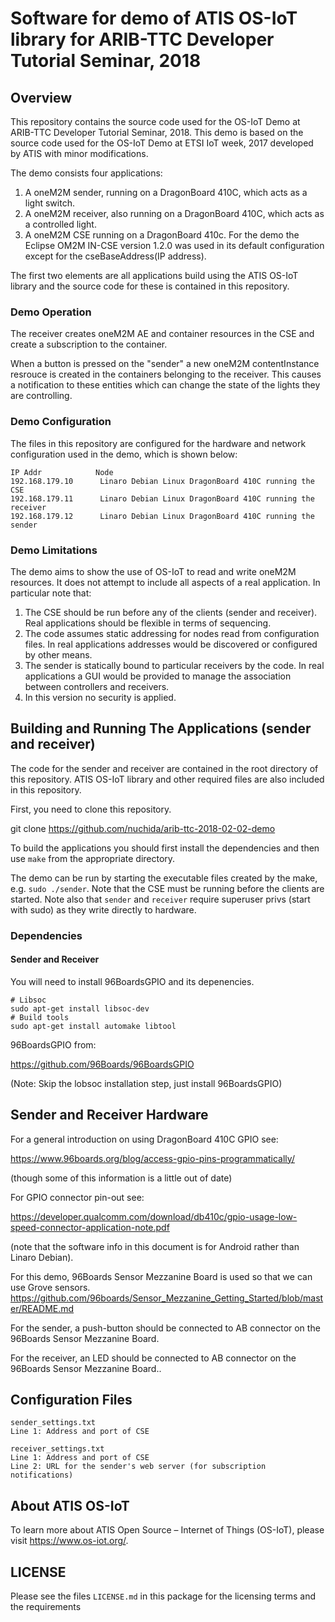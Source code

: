 # Software for demo of ATIS OS-IoT library for ARIB-TTC Developer Tutorial Seminar, 2018

## Overview

This repository contains the source code used for the OS-IoT Demo at ARIB-TTC Developer Tutorial Seminar, 2018. This demo is based on the source code used for the OS-IoT Demo at ETSI IoT week, 2017 developed by ATIS with minor modifications.

The demo consists four applications:
1. A oneM2M sender, running on a DragonBoard 410C, which acts as a light switch.
2. A oneM2M receiver, also running on a DragonBoard 410C, which acts as a controlled light.
3. A oneM2M CSE running on a DragonBoard 410c. For the demo the Eclipse OM2M IN-CSE version 1.2.0 was used in its default configuration except for the cseBaseAddress(IP address).

The first two elements are all applications build using the ATIS OS-IoT library and the source code
for these is contained in this repository. 

### Demo Operation

The receiver creates oneM2M AE and container resources in the CSE and create a subscription to the container.

When a button is pressed on the "sender" a new oneM2M contentInstance resrouce is created in the containers belonging to the receiver.
This causes a notification to these entities which can change the state of the lights they are controlling.

### Demo Configuration

The files in this repository are configured for the hardware and network configuration used in the demo, which is shown below:

```
IP Addr            Node
192.168.179.10      Linaro Debian Linux DragonBoard 410C running the CSE
192.168.179.11      Linaro Debian Linux DragonBoard 410C running the receiver
192.168.179.12      Linaro Debian Linux DragonBoard 410C running the sender 
```

### Demo Limitations

The demo aims to show the use of OS-IoT to read and write oneM2M resources. It does not attempt to include all aspects of a real application. In particular note that:
1. The CSE should be run before any of the clients (sender and receiver). Real applications should be flexible in terms of sequencing.
2. The code assumes static addressing for nodes read from configuration files. In real applications addresses would be discovered or configured by other means.
3. The sender is statically bound to particular receivers by the code. In real applications a GUI would be provided to manage the association between controllers and receivers.
4. In this version no security is applied.

## Building and Running The Applications (sender and receiver)

The code for the sender and receiver are contained in the root directory of this repository. ATIS OS-IoT library and other required files are also included in this repository.

First, you need to clone this repository.

git clone https://github.com/nuchida/arib-ttc-2018-02-02-demo

To build the applications you should first install the dependencies and then use ```make``` from the appropriate directory.

The demo can be run by starting the executable files created by the make, e.g. ```sudo ./sender```. Note that the CSE must be running before the clients are started. Note also that ```sender``` and ```receiver``` require superuser privs (start with sudo) as they write directly to hardware.

### Dependencies

#### Sender and Receiver

You will need to install 96BoardsGPIO and its depenencies.

```
# Libsoc
sudo apt-get install libsoc-dev
# Build tools
sudo apt-get install automake libtool
```

96BoardsGPIO from:

https://github.com/96Boards/96BoardsGPIO

(Note: Skip the lobsoc installation step, just install 96BoardsGPIO)


## Sender and Receiver Hardware

For a general introduction on using DragonBoard 410C GPIO see:

https://www.96boards.org/blog/access-gpio-pins-programmatically/

(though some of this information is a little out of date)

For GPIO connector pin-out see:

https://developer.qualcomm.com/download/db410c/gpio-usage-low-speed-connector-application-note.pdf

(note that the software info in this document is for Android rather than Linaro Debian).

For this demo, 96Boards Sensor Mezzanine Board is used so that we can use Grove sensors.
https://github.com/96boards/Sensor_Mezzanine_Getting_Started/blob/master/README.md

For the sender, a push-button should be connected to AB connector on the 96Boards Sensor Mezzanine Board.

For the receiver, an LED should be connected to AB connector on the 96Boards Sensor Mezzanine Board..

## Configuration Files

```
sender_settings.txt
Line 1: Address and port of CSE

receiver_settings.txt
Line 1: Address and port of CSE
Line 2: URL for the sender's web server (for subscription notifications)

```
## About ATIS OS-IoT
To learn more about ATIS Open Source – Internet of Things (OS-IoT), please visit https://www.os-iot.org/.

## LICENSE
Please see the files ```LICENSE.md``` in this package for the licensing terms and the requirements
